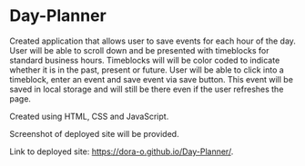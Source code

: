 # Day-Planner
Created application that allows user to save events for each hour of the day.
User will be able to scroll down and be presented with timeblocks for standard business hours.
Timeblocks will will be color coded to indicate whether it is in the past, present or future.
User will be able to click into a timeblock, enter an event and save event via save button.
This event will be saved in local storage and will still be there even if the user refreshes the page.

Created using HTML, CSS and JavaScript.

Screenshot of deployed site will be provided.

Link to deployed site: https://dora-o.github.io/Day-Planner/.